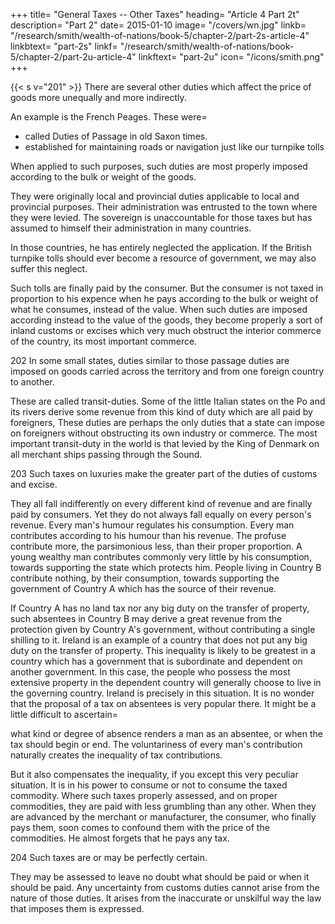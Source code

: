 +++
title=  "General Taxes -- Other Taxes"
heading=  "Article 4 Part 2t"
description=  "Part 2"
date=  2015-01-10
image=  "/covers/wn.jpg"
linkb=  "/research/smith/wealth-of-nations/book-5/chapter-2/part-2s-article-4"
linkbtext=  "part-2s"
linkf=  "/research/smith/wealth-of-nations/book-5/chapter-2/part-2u-article-4"
linkftext=  "part-2u"
icon=  "/icons/smith.png"
+++


{{< s v="201" >}} There are several other duties which affect the price of goods more unequally and more indirectly.

An example is the French Peages. These were= 
- called Duties of Passage in old Saxon times.
- established for maintaining roads or navigation just like our turnpike tolls

When applied to such purposes, such duties are most properly imposed according to the bulk or weight of the goods.

They were originally local and provincial duties applicable to local and provincial purposes.
Their administration was entrusted to the town where they were levied.
The sovereign is unaccountable for those taxes but has assumed to himself their administration in many countries.

In those countries, he has entirely neglected the application.
If the British turnpike tolls should ever become a resource of government, we may also suffer this neglect.

Such tolls are finally paid by the consumer.
But the consumer is not taxed in proportion to his expence when he pays according to the bulk or weight of what he consumes, instead of the value.
When such duties are imposed according instead to the value of the goods, they become properly a sort of inland customs or excises which very much obstruct the interior commerce of the country, its most important commerce.

202 In some small states, duties similar to those passage duties are imposed on goods carried across the territory and from one foreign country to another.

These are called transit-duties.
Some of the little Italian states on the Po and its rivers derive some revenue from this kind of duty which are all paid by foreigners,
These duties are perhaps the only duties that a state can impose on foreigners without obstructing its own industry or commerce.
The most important transit-duty in the world is that levied by the King of Denmark on all merchant ships passing through the Sound.

203 Such taxes on luxuries make the greater part of the duties of customs and excise.

They all fall indifferently on every different kind of revenue and are finally paid by consumers.
Yet they do not always fall equally on every person's revenue.
Every man's humour regulates his consumption.
Every man contributes according to his humour than his revenue.
The profuse contribute more, the parsimonious less, than their proper proportion.
A young wealthy man contributes commonly very little by his consumption, towards supporting the state which protects him.
People living in Country B contribute nothing, by their consumption, towards supporting the government of Country A which has the source of their revenue.

If Country A has no land tax nor any big duty on the transfer of property, such absentees in Country B may derive a great revenue from the protection given by Country A's government, without contributing a single shilling to it.
Ireland is an example of a country that does not put any big duty on the transfer of property.
This inequality is likely to be greatest in a country which has a government that is subordinate and dependent on another government.
In this case, the people who possess the most extensive property in the dependent country will generally choose to live in the governing country.
Ireland is precisely in this situation.
It is no wonder that the proposal of a tax on absentees is very popular there.
It might be a little difficult to ascertain= 

what kind or degree of absence renders a man as an absentee, or
when the tax should begin or end.
The voluntariness of every man's contribution naturally creates the inequality of tax contributions.

But it also compensates the inequality, if you except this very peculiar situation.
It is in his power to consume or not to consume the taxed commodity.
Where such taxes properly assessed, and on proper commodities, they are paid with less grumbling than any other.
When they are advanced by the merchant or manufacturer, the consumer, who finally pays them, soon comes to confound them with the price of the commodities.
He almost forgets that he pays any tax.

204 Such taxes are or may be perfectly certain.

They may be assessed to leave no doubt what should be paid or when it should be paid.
Any uncertainty from customs duties cannot arise from the nature of those duties.
It arises from the inaccurate or unskilful way the law that imposes them is expressed.